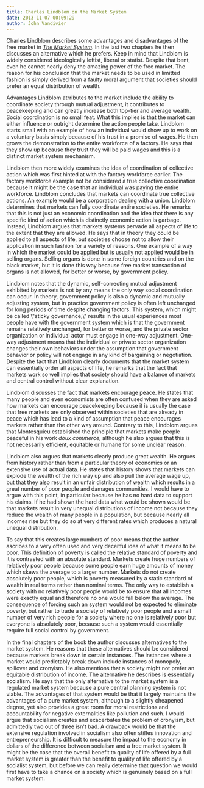 ```yaml
---
title: Charles Lindblom on the Market System
date: 2013-11-07 00:09:29
author: John Vandivier
---
```




<p align=\"LEFT\">Charles Lindblom describes some advantages and disadvantages of the free market in <a href=\"http://www.amazon.com/Market-System-Institution-Social-Policy-ebook/dp/B001CD52FW/ref=sr_1_1?ie=UTF8&amp;qid=1383782621&amp;sr=8-1&amp;keywords=charles+lindblom\"><i>The Market System</i></a>. In the last two chapters he then discusses an alternative which he prefers. Keep in mind that Lindblom is widely considered ideologically leftist, liberal or statist. Despite that bent, even he cannot nearly deny the amazing power of the free market. The reason for his conclusion that the market needs to be used in limitted fashion is simply derived from a faulty moral argument that societies should prefer an equal distribution of wealth.</p>
<p align=\"LEFT\">Advantages Lindblom atrributes to the market include the ability to coordinate society through mutual adjustment, it contributes to peacekeeping and can greatly increase both top-tier and average wealth. Social coordination is no small feat. What this implies is that the market can either influence or outright determine the action people take. Lindblom starts small with an example of how an individual would show up to work on a voluntary basis simply because of his trust in a promise of wages. He then grows the demonstration to the entire workforce of a factory. He says that they show up because they trust they will be paid wages and this is a distinct market system mechanism.</p>
<p align=\"LEFT\">Lindblom then more widely examines the idea of coordination of collective action which was first hinted at with the factory workforce earlier. The factory workforce example not be considered a true collective coordination because it might be the case that an individual was paying the entire workforce. Lindblom concludes that markets can coordinate true collective actions. An example would be a corporation dealing with a union. Lindblom determines that markets can fully coordinate entire societies. He remarks that this is not just an economic coordination and the idea that there is any specific kind of action which is distinctly economic action is garbage. Instead, Lindblom argues that markets systems pervade all aspects of life to the extent that they are allowed. He says that in theory they could be applied to all aspects of life, but societies choose not to allow their application in such fashion for a variety of reasons. One example of a way in which the market could be applied but is usually not applied would be in selling organs. Selling organs is done in some foreign countries and on the black market, but it is done this way because free market transaction of organs is not allowed, for better or worse, by government policy.</p>
<p align=\"LEFT\">Lindblom notes that the dynamic, self-correcting mutual adjustment exhibited by markets is not by any means the only way social coordination can occur. In theory, government policy is also a dynamic and mutually adjusting system, but in practice government policy is often left unchanged for long periods of time despite changing factors. This system, which might be called \"sticky governance,\" results in the usual experiences most people have with the government system which is that the government remains relatively unchanged, for better or worse, and the private sector organization or individual actor must engage in one-way adjustment. One-way adjustment means that the individual or private sector organization changes their own behaviors under the assumption that government behavior or policy will not engage in any kind of bargaining or negotiation. Despite the fact that Lindblom clearly documents that the market system can essentially order all aspects of life, he remarks that the fact that markets work so well implies that society should have a balance of markets and central control without clear explanation.</p>
<p align=\"LEFT\">Lindblom discusses the fact that markets encourage peace. He states that many people and even economists are often confused when they are asked how markets can encourage peacekeeping because it is usually the case that free markets are only observed within societies that are already in peace which has lead to a kind of assumption that peace encourages markets rather than the other way around. Contrary to this, Lindblom argues that Montesquieu established the principle that markets make people peaceful in his work <i>doux commerce</i>, although he also argues that this is not necessarily efficient, equitable or humane for some unclear reason.</p>
<p align=\"LEFT\">Lindblom also argues that markets clearly produce great wealth. He argues from history rather than from a particular theory of economics or an extensive use of actual data. He states that history shows that markets can explode the wealth of the rich way up and also pull the average wage up, but that they also result in an unfair distribution of wealth which results in a great number of poor people and damages communities. I would have to argue with this point, in particular because he has no hard data to support his claims. If he had shown the hard data what would be shown would be that markets result in very unequal distributions of income not because they reduce the wealth of many people in a population, but because nearly all incomes rise but they do so at very different rates which produces a natural unequal distribution.</p>
<p align=\"LEFT\">To say that this creates large numbers of poor means that the author ascribes to a very often used and very deceitful idea of what it means to be poor. This definition of poverty is called the relative standard of poverty and it is contrasted with an absolute standard. Markets create huge numbers of relatively poor people because some people earn huge amounts of money which skews the average to a larger number. Markets do not create absolutely poor people, which is poverty measured by a static standard of wealth in real terms rather than nominal terms. The only way to establish a society with no relatively poor people would be to ensure that all incomes were exactly equal and therefore no one would fall below the average. The consequence of forcing such an system would not be expected to eliminate poverty, but rather to trade a society of relatively poor people and a small number of very rich people for a society where no one is relatively poor but everyone is absolutely poor, because such a system would essentially require full social control by government.</p>
<p align=\"LEFT\">In the final chapters of the book the author discusses alternatives to the market system. He reasons that these alternatives should be considered because markets break down in certain instances. The instances where a market would predictably break down include instances of monopoly, spillover and cronyism. He also mentions that a society might not prefer an equitable distribution of income. The alternative he describes is essentially socialism. He says that the only alternative to the market system is a regulated market system because a pure central planning system is not viable. The advantages of that system would be that it largely maintains the advantages of a pure market system, although to a slightly cheapened degree, yet also provides a great room for moral restrictions and accountability for negative externalities like pollution and such. I would argue that socialism creates and exacerbates the problem of cronyism, but admittedly two out of three isn't bad. A drawback would be that the extensive regulation involved in socialism also often stifles innovation and entrepreneurship. It is difficult to measure the impact to the economy in dollars of the difference between socialism and a free market system. It might be the case that the overall benefit to quality of life offered by a full market system is greater than the benefit to quality of life offered by a socialist system, but before we can really determine that question we would first have to take a chance on a society which is genuinely based on a full market system.</p>